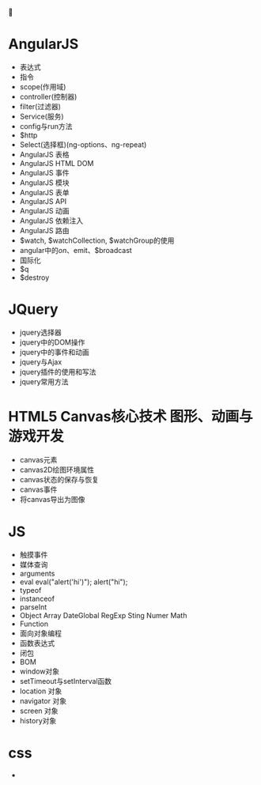  
# AngularJS
+ 表达式
+ 指令
+ scope(作用域)
+ controller(控制器)
+ filter(过滤器)
+ Service(服务)
+ config与run方法
+ $http
+ Select(选择框)(ng-options、ng-repeat)
+ AngularJS 表格
+ AngularJS HTML DOM
+ AngularJS 事件
+ AngularJS 模块
+ AngularJS 表单
+ AngularJS API
+ AngularJS 动画
+ AngularJS 依赖注入
+ AngularJS 路由
+ $watch, $watchCollection, $watchGroup的使用
+ angular中的$on、$emit、$broadcast
+ 国际化
+ $q
+ $destroy


# JQuery
+ jquery选择器
+ jquery中的DOM操作
+ jquery中的事件和动画
+ jquery与Ajax
+ jquery插件的使用和写法
+ jquery常用方法

# HTML5 Canvas核心技术 图形、动画与游戏开发
+ canvas元素
+ canvas2D绘图环境属性
+ canvas状态的保存与恢复
+ canvas事件
+ 将canvas导出为图像


# JS
+ 触摸事件
+ 媒体查询
+ arguments
+ eval
    eval("alert('hi')"); 
    alert("hi"); 
+ typeof
+ instanceof
+ parseInt
+ Object Array DateGlobal  RegExp Sting Numer Math
+ Function
+ 面向对象编程
+ 函数表达式
+ 闭包
+ BOM
+ window对象
+ setTimeout与setInterval函数
+ location 对象
+ navigator 对象
+ screen 对象
+ history对象

# css
+ 



